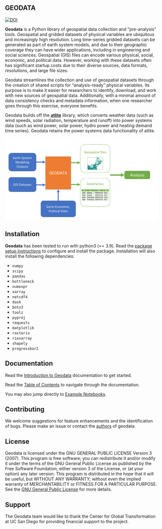 GEODATA
-

[![DOI](https://zenodo.org/badge/218690319.svg)](https://zenodo.org/badge/latestdoi/218690319)

**Geodata** is a Python library of geospatial data collection and "pre-analysis" tools. Geospatial and gridded datasets of physical variables are ubiquitous and increasingly high resolution. Long time-series gridded datasets can be generated as part of earth system models, and due to their geographic coverage they can have wider applications, including in engineering and social sciences. Geospatial (GIS) files can encode various physical, social, economic, and political data. However, working with these datasets often has significant startup costs due to their diverse sources, data formats, resolutions, and large file sizes.

Geodata streamlines the collection and use of geospatial datasets through the creation of shared scripts for “analysis-ready” physical variables. Its purpose is to make it easier for researchers to identify, download, and work with new sources of geospatial data. Additionally, with a minimal amount of data consistency checks and metadata information, when one researcher goes through this exercise, everyone benefits.

Geodata builds off the **[atlite](https://github.com/PyPSA/atlite)** library, which converts weather data (such as wind speeds, solar radiation, temperature and runoff) into power systems data (such as wind power, solar power, hydro power and heating demand time series). Geodata retains the power systems data functionality of atlite. 

![png](images/geodata_workflow_chart.png)



## Installation

**Geodata** has been tested to run with python3 (>= 3.9). Read the [package setup instructions](doc/general/packagesetup.md) to configure and install the package.
Installation will also install the following dependencies:
* `numpy`
* `scipy`
* `pandas`
* `bottleneck`
* `numexpr`
* `xarray`
* `netcdf4`
* `dask`
* `boto3`
* `toolz`
* `pyproj`
* `requests`
* `matplotlib`
* `rasterio`
* `rioxarray`
* `shapely`
* `progressbar2`

## Documentation

Read the [Introduction to Geodata](doc/general/Introduction.md) documentation to get started. 

Read the [Table of Contents](doc/general/tableofcontents.md) to navigate through the documentation. 

You may also jump directly to [Example Notebooks](example_notebooks).



## Contributing

We welcome suggestions for feature enhancements and the identification of bugs. Please make an issue or contact the [authors](https://mdavidson.org/about/) of geodata.


## License

Geodata is licensed under the GNU GENERAL PUBLIC LICENSE Version 3 (2007). This program is free software; you can redistribute it and/or modify it under the terms of the GNU General Public License as published by the Free Software Foundation; either version 3 of the License, or (at your option) any later version. This program is distributed in the hope that it will be useful, but WITHOUT ANY WARRANTY; without even the implied warranty of MERCHANTABILITY or FITNESS FOR A PARTICULAR PURPOSE. See the [GNU General Public License](/LICENSE.txt) for more details.

## Support

The Geodata team would like to thank the Center for Global Transformation at UC San Diego for providing financial support to the project.




